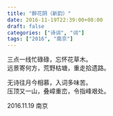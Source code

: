 ```yaml
---
title: "醉花阴（新韵）"
date: 2016-11-19T22:39:00+08:00
draft: false
categories: ["诗词", "词"]
tags: ["2016", "南京"]
---
```


三点一线忙碌碌，忘怀花草木。  
远景寄何方，荒野枯塘，重走拾遗路。  

无诗往月今相慕，入词多味苦。  
压顶又一山，叠嶂重峦，令指峰艰处。  

2016.11.19 南京  

